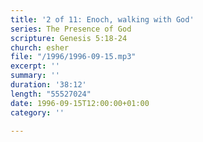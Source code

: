 ```yaml
---
title: '2 of 11: Enoch, walking with God'
series: The Presence of God
scripture: Genesis 5:18-24
church: esher
file: "/1996/1996-09-15.mp3"
excerpt: ''
summary: ''
duration: '38:12'
length: "55527024"
date: 1996-09-15T12:00:00+01:00
category: ''

---
```

